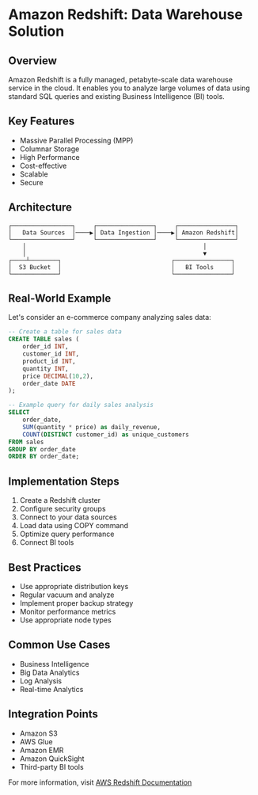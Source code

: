 # Amazon Redshift: Data Warehouse Solution

## Overview

Amazon Redshift is a fully managed, petabyte-scale data warehouse service in the cloud. It enables you to analyze large volumes of data using standard SQL queries and existing Business Intelligence (BI) tools.

## Key Features

- Massive Parallel Processing (MPP)
- Columnar Storage
- High Performance
- Cost-effective
- Scalable
- Secure

## Architecture

```
┌─────────────────┐     ┌────────────────┐     ┌────────────────┐
│   Data Sources  │────▶│ Data Ingestion │────▶│ Amazon Redshift│
└─────────────────┘     └────────────────┘     └────────────────┘
    │                                                  │
    │                                                  ▼
┌────┴────────┐                               ┌────────────────┐
│  S3 Bucket  │                               │   BI Tools     │
└─────────────┘                               └────────────────┘
```

## Real-World Example

Let's consider an e-commerce company analyzing sales data:

```sql
-- Create a table for sales data
CREATE TABLE sales (
    order_id INT,
    customer_id INT,
    product_id INT,
    quantity INT,
    price DECIMAL(10,2),
    order_date DATE
);

-- Example query for daily sales analysis
SELECT 
    order_date,
    SUM(quantity * price) as daily_revenue,
    COUNT(DISTINCT customer_id) as unique_customers
FROM sales
GROUP BY order_date
ORDER BY order_date;
```

## Implementation Steps

1. Create a Redshift cluster
2. Configure security groups
3. Connect to your data sources
4. Load data using COPY command
5. Optimize query performance
6. Connect BI tools

## Best Practices

- Use appropriate distribution keys
- Regular vacuum and analyze
- Implement proper backup strategy
- Monitor performance metrics
- Use appropriate node types

## Common Use Cases

- Business Intelligence
- Big Data Analytics
- Log Analysis
- Real-time Analytics

## Integration Points

- Amazon S3
- AWS Glue
- Amazon EMR
- Amazon QuickSight
- Third-party BI tools

For more information, visit [AWS Redshift Documentation](https://docs.aws.amazon.com/redshift/)
